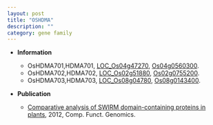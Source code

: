 ```yaml
---
layout: post
title: "OSHDMA"
description: ""
category: gene family
---
```


* **Information**  
    + OsHDMA701,HDMA701, [LOC_Os04g47270](http://rice.plantbiology.msu.edu/cgi-bin/ORF_infopage.cgi?orf=LOC_Os04g47270), [Os04g0560300](http://rapdb.dna.affrc.go.jp/viewer/gbrowse_details/irgsp1?name=Os04g0560300).
    + OsHDMA702,HDMA702, [LOC_Os02g51880](http://rice.plantbiology.msu.edu/cgi-bin/ORF_infopage.cgi?orf=LOC_Os02g51880), [Os02g0755200](http://rapdb.dna.affrc.go.jp/viewer/gbrowse_details/irgsp1?name=Os02g0755200).
    + OsHDMA703,HDMA703, [LOC_Os08g04780](http://rice.plantbiology.msu.edu/cgi-bin/ORF_infopage.cgi?orf=LOC_Os08g04780), [Os08g0143400](http://rapdb.dna.affrc.go.jp/viewer/gbrowse_details/irgsp1?name=Os08g0143400).

* **Publication**  
    + [Comparative analysis of SWIRM domain-containing proteins in plants](http://www.ncbi.nlm.nih.gov/pubmed?term=Comparative+analysis+of+SWIRM+domain-containing+proteins+in+plants%5BTitle%5D), 2012, Comp. Funct. Genomics.


